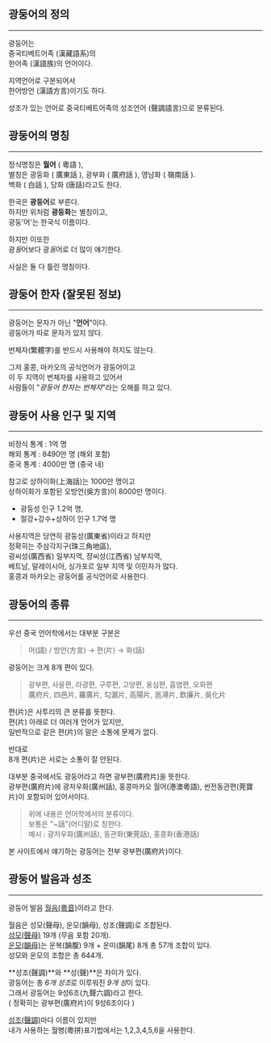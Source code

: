 ## 광둥어의 정의

---

광둥어는  
중국티베트어족 (漢藏語系)의  
한어족 (漢語族)의 언어이다.

지역언어로 구분되어서  
한어방언 (漢語方言)이기도 하다.

성조가 있는 언어로 중국티베트어족의
성조언어 (聲調語言)으로 분류된다.

## 광둥어의 명칭

---

정식명칭은 **월어** ( 粵語 ),  
별칭은 광둥화 ( 廣東話 ), 광부화 ( 廣府話 ), 영남화 ( 嶺南話 ).  
백화 ( 白話 ), 당화 (唐話)라고도 한다.

한국은 **광둥어**로 부른다.  
하지만 위처럼 **광둥화**는 별칭이고,  
광둥'어'는 한국식 이름이다.

하지만 이또한  
광*둥*어보다 광*동*어로 더 많이 얘기한다.

사실은 둘 다 틀린 명칭이다.

## 광둥어 한자 (잘못된 정보)

---

광둥어는 문자가 아닌 "**언어**"이다.  
광둥어가 따로 문자가 있지 않다.

번체자(繁體字)를 반드시 사용해야 하지도 않는다.

그저 홍콩, 마카오의 공식언어가 광둥어이고  
이 두 지역이 번체자를 사용하고 있어서  
사람들이 "_광둥어 한자는 번체자_"라는 오해를 하고 있다.

## 광둥어 사용 인구 및 지역

---

비정식 통계 : 1억 명  
해외 통계 : 8490만 명 (해외 포함)  
중국 통계 : 4000만 명 (중국 내)

참고로 상하이화(上海話)는 1000만 명이고  
상하이화가 포함된 오방언(吳方言)이 8000만 명이다.

- 광둥성 인구 1.2억 명,
- 절강+강수+상하이 인구 1.7억 명

사용지역은 당연히 광둥성(廣東省)이라고 하지만  
정확히는 주삼각지구(珠三角地區),  
광씨성(廣西省) 일부지역, 쟝씨성(江西省) 남부지역,  
베트남, 말레이시아, 싱가포르 일부 지역 및 이민자가 많다.  
홍콩과 마카오는 광둥어를 공식언어로 사용한다.

## 광둥어의 종류

---

우선 중국 언어학에서는 대부분 구분은

> 어(語) / 방언(方言) → 편(片) → 화(話)

광둥어는 크게 8개 편이 있다.

> 광부편, 사을편, 라광편, 구루편, 고양편, 옹심편, 흠염편, 오화편  
> 廣府片, 四邑片, 羅廣片, 勾漏片, 高陽片, 邕潯片, 欽廉片, 吳化片

편(片)은 사투리의 큰 분류를 뜻한다.  
편(片) 아래로 더 여러개 언어가 있지만,  
일반적으로 같은 편(片)의 말은 소통에 문제가 없다.

반대로  
8개 편(片)은 서로는 소통이 잘 안된다.

대부분 중국에서도 광둥어라고 하면 광부편(廣府片)을 뜻한다.  
광부편(廣府片)에 광저우화(廣州話), 홍콩마카오 월어(港澳粵語), 썬전동관편(莞寶片)이 포함되어 있어서이다.

> 위에 내용은 언어학에서의 분류이다.  
> 보통은 "~話"(어디말)로 칭한다.  
> 예시 : 광저우화(廣州話), 동관화(東莞話), 홍콩화(香港話)

본 사이트에서 얘기하는 광둥어는 전부 광부편(廣府片)이다.

## 광둥어 발음과 성조

---

광둥어 발음 [월음(粵音)](/cantonese/syllable)이라고 한다.

월음은 성모(聲母), 운모(韻母), 성조(聲調)로 조합된다.  
[성모(聲母)](/cantonese/syllable/initial) 19개 (무음 포함 20개).  
[운모(韻母)](/cantonese/syllable/vowel)는 운복(韻腹) 9개 + 운미(韻尾) 8개 총 57개 조합이 있다.  
성모와 운모의 조합은 총 644개.

**성조(聲調)**와 **성(聲)**은 차이가 있다.  
광둥어는 총 *6개 성조*로 이루워진 *9개 성*이 있다.  
그래서 광둥어는 9성6조(九聲六調)라고 한다.  
( 정확히는 광부편(廣府片)이 9성6조이다 )

[성조(聲調)](/cantonese/syllable/tone)마다 이름이 있지만  
내가 사용하는 월병(粵拼)표기법에서는 1,2,3,4,5,6을 사용한다.

